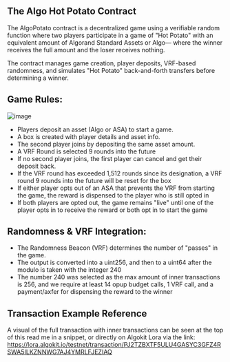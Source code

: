 ## The Algo Hot Potato Contract

The AlgoPotato contract is a decentralized game using a verifiable random function where two players participate in a game of "Hot Potato" with an equivalent amount of Algorand Standard Assets or Algo— where the winner receives the full amount and the loser receives nothing.

The contract manages game creation, player deposits, VRF-based randomness, and simulates "Hot Potato" back-and-forth transfers before determining a winner.

## Game Rules:

![image](https://github.com/user-attachments/assets/a425709e-d472-472d-9ba9-b29d86686efe)

- Players deposit an asset (Algo or ASA) to start a game.
- A box is created with player details and asset info.
- The second player joins by depositing the same asset amount.
- A VRF Round is selected 9 rounds into the future
- If no second player joins, the first player can cancel and get their deposit back.
- If the VRF round has exceeded 1,512 rounds since its designation, a VRF round 9 rounds into the future will be reset for the box
- If either player opts out of an ASA that prevents the VRF from starting the game, the reward is dispensed to the player who is still opted in
- If both players are opted out, the game remains "live" until one of the player opts in to receive the reward or both opt in to start the game

## Randomness & VRF Integration:

- The Randomness Beacon (VRF) determines the number of "passes" in the game.
- The output is converted into a uint256, and then to a uint64 after the modulo is taken with the integer 240
- The number 240 was selected as the max amount of inner transactions is 256, and we require at least 14 opup budget calls, 1 VRF call,
and a payment/axfer for dispensing the reward to the winner

## Transaction Example Reference

A visual of the full transaction with inner transactions can be seen at the top of this read me in a snippet, or directly on Algokit Lora via the link:
https://lora.algokit.io/testnet/transaction/PJ2TZBXTF5ULU4GASYC3GFZ4RSWA5ILKZNNWG7AJ4YMRLFJEZIAQ









